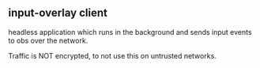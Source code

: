 ## input-overlay client
headless application which runs in the background and sends
input events to obs over the network.

Traffic is NOT encrypted, to not use this on untrusted networks.